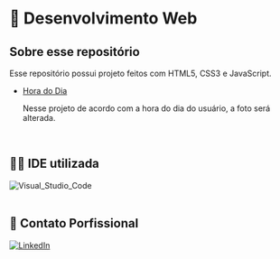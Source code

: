 # 📑 Desenvolvimento Web

## Sobre esse repositório

<p>Esse repositório possui projeto feitos com HTML5, CSS3 e JavaScript.</p>
<div>
    <ul>
        <li>
            <a href="https://github.com/Rian-Lima-Silva/desenvolvimento-web/tree/main/hora-do-dia" target="_self" rel="next">Hora do Dia
            </a>
            <p>Nesse projeto de acordo com a hora do dia do usuário, a foto será alterada.</p>
        </li>
    </ul>
</div>
<br>

## 👩‍💻 IDE utilizada
<div style="display: inline_block">
    <img alt="Visual_Studio_Code"src="https://img.shields.io/badge/Visual_Studio_Code-0078D4?style=for-the-badge&logo=visual%20studio%20code&logoColor=white">
</div>
<br/>

## 🔗 Contato Porfissional
[![LinkedIn](https://img.shields.io/badge/LinkedIn-0077B5?style=for-the-badge&logo=linkedin&logoColor=white)](https://www.linkedin.com/in/rian-lima-a890a8250/)
<br>
